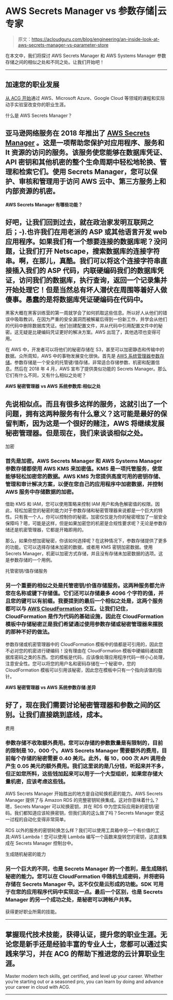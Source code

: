# AWS Secrets Manager vs 参数存储|云专家

> 原文：<https://acloudguru.com/blog/engineering/an-inside-look-at-aws-secrets-manager-vs-parameter-store>

在本文中，我们将探讨 AWS Secrets Manager 和 AWS Systems Manager 参数存储之间的相似之处和不同之处。让我们开始吧！

* * *

## 加速您的职业发展

[从 ACG 开始](https://acloudguru.com/pricing)通过 AWS、Microsoft Azure、Google Cloud 等领域的课程和实际动手实验室改变你的职业生涯。

什么是 AWS Secrets Manager？

## 亚马逊网络服务在 2018 年推出了 [AWS Secrets Manager](https://aws.amazon.com/secrets-manager/) 。这是一项帮助您保护对应用程序、服务和 It 资源的访问的服务。该服务使您能够在数据库凭证、API 密钥和其他机密的整个生命周期中轻松地轮换、管理和检索它们。使用 Secrets Manager，您可以保护、审核和管理用于访问 AWS 云中、第三方服务上和内部资源的机密。

**AWS Secrets Manager 有哪些功能？**

## 好吧，让我们回到过去，就在政治家发明互联网之后；-).也许我们在用老派的 ASP 或其他语言开发 web 应用程序。如果我们有一个想要连接的数据库呢？没问题，让我们打开 Netscape，搜索数据库的连接字符串。啊，在那儿，真酷。我们可以将这个连接字符串直接插入我们的 ASP 代码，内联硬编码我们的数据库凭证，访问我们的数据库，执行查询，返回一个记录集并开始处理它！但是当然总有坏人潜伏在周围等着好人做傻事。愚蠢的是将数据库凭证硬编码在代码中。

黑客大概在黑客训练营的第一周就学会了如何抓取这些信息。所以好人从他们的错误中吸取教训，在因为严重的安全漏洞而被解雇后得到一份新工作，并学会从他们的代码中删除数据库凭证。他们创建配置文件，并从代码中引用配置文件中的秘密。这无疑是比硬编码凭证更好的解决方案。AWS 出现了，其他选项也变得可用。

在 AWS 中，开发者可以将他们的秘密存储在 S3，甚至可以加密静态和传输中的数据。众所周知，AWS 中的事物发展变化很快。首先是 [AWS 系统管理器参数存储](https://docs.aws.amazon.com/systems-manager/latest/userguide/systems-manager-parameter-store.html)。参数存储是一个安全的托管键/值存储，非常适合存储参数、机密和配置信息。然后在 2018 年 4 月，AWS 宣布了提供类似功能的 Secrets Manager。那么它们有什么不同，又有什么相似之处呢？

**AWS 秘密管理器** **vs AWS 系统参数库:相似之处**

## 先说相似点。而且有很多这样的服务，这就引出了一个问题，拥有这两种服务有什么意义？这可能是最好的保留判断，因为这是一个很好的赌注，AWS 将继续发展秘密管理器。但是现在，我们来谈谈相似之处。

加密

### 首先是加密。AWS Secrets Manager 和 AWS Systems Manager 参数存储都使用 AWS KMS 来加密值。KMS 是一项托管服务，使您能够轻松加密您的数据。AWS KMS 为您提供高度可用的密钥存储、管理和审计解决方案，以便在您自己的应用程序中加密数据，并控制 AWS 服务中存储数据的加密。

借助 KMS 和 IAM，您可以使用策略来控制 IAM 用户和角色解密值的权限。因此，轻松加密您的秘密的能力对于参数存储和秘密管理器来说都是一个巨大的特性。只有我一个人，你可以控制你的秘密。加密仅仅是为你的秘密增加了一层安全保障吗？嗯，可能是这样，但是如果加密您的机密是合规性要求呢？无论是参数存储还是机密管理器，它都是开箱即用的。

那么，如果你想加密秘密，你该如何选择呢？在这种情况下，参数存储提供了更多的功能。它可以选择存储未加密的数据，或者用 KMS 密钥加密数据。使用 Secrets Manager，机密以加密方式存储，并且没有存储未加密数据的选项。这是参数存储的一个用例。

托管密钥/值存储服务

### 另一个重要的相似之处是托管密钥/价值存储服务。这两种服务都允许您在名称或键下存储值。它们还可以存储最多 4096 个字符的值，并且您的键可以有前缀。我要提到的最后一个相似之处是，这两个服务都可以与 [AWS CloudFormation](https://aws.amazon.com/cloudformation/) 交互。让我们记住，CloudFormation 是作为代码的基础设施，因此在 CloudFormation 模板中存储秘密正是我们希望通过使用参数存储或秘密管理器来摆脱的那种不好的做法。

参数存储或机密管理器中的 CloudFormation 模板中的值都是可引用的，因此您不必对您的机密进行硬编码！没有理由在 CloudFormation 模板中硬编码诸如数据库密码之类的东西。您的模板是代码，应该像处理应用程序代码一样小心处理，注意安全性。您可以将您的用户名和密码存储在一个秘密中，您的 CloudFormation 模板可以引用该秘密，因此您在模板中只有一个指向该值的指针。

****AWS 秘密管理器** **vs AWS 系统参数存储:差异****

## 好了，现在我们需要讨论秘密管理器和参数之间的区别。让我们直接跳到底线，成本。

费用

### 参数存储不收取额外费用。您可以存储的参数数量是有限制的，目前的限制是 10，000 个。AWS Secrets Manager 需要额外的费用，目前每个存储的秘密需要 0.40 美元。此外，每 10，000 次 API 调用会产生 0.05 美元的额外费用。我们这里说的是几分钱，听起来并不多，但正如您所料，这些钱加起来可以用于一个大型组织，如果您存储大量机密，应该考虑这些钱。

AWS Secrets Manager 开始胜出的地方是自动轮换机密的能力。AWS Secrets Manager 提供了与 Amazon RDS 的完整密钥轮换集成。这对你意味着什么？嗯，Secrets Manager 可以轮换密钥，并在 RDS 中为您实际应用新的密钥/密码。我们都知道应该轮换密钥，但我们真的这么做了吗？Secrets Manager 使这一过程的自动化变得非常简单。

RDS 以外的服务的密钥轮换怎么样？我们可以使用工具箱中另一个有价值的工具:AWS Lambda！您可以使用 Lambda 编写一个函数来旋转您的密钥，这直接集成在 Secrets Manager 控制台中。

生成随机秘密的能力

### 另一个巨大的不同，也是 Secrets Manager 的一个胜利，是生成随机秘密的能力。您可以在 CloudFormation 中随机生成密码，并将密码存储在 Secrets Manager 中。这不仅仅是云形成的功能。SDK 可用于在您的应用程序代码中实现这一点。最后一个区别，也是 Secrets Manager 的另一个成功之处，是秘密可以跨帐户共享。

获得更好职业所需的技能。

* * *

## 掌握现代技术技能，获得认证，提升您的职业生涯。无论您是新手还是经验丰富的专业人士，您都可以通过实践来学习，并在 ACG 的帮助下推进您的云计算职业生涯。

Master modern tech skills, get certified, and level up your career. Whether you’re starting out or a seasoned pro, you can learn by doing and advance your career in cloud with ACG.

* * *